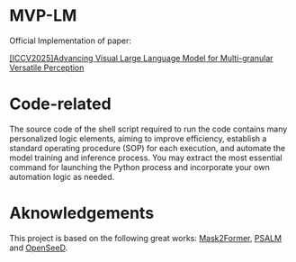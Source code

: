 # MVP-LM
Official Implementation of paper: 

[\[ICCV2025\]Advancing Visual Large Language Model for Multi-granular Versatile Perception](https://arxiv.org/abs/2507.16213)

# Code-related
The source code of the shell script required to run the code contains many personalized logic elements, aiming to improve efficiency, establish a standard operating procedure (SOP) for each execution, and automate the model training and inference process. You may extract the most essential command for launching the Python process and incorporate your own automation logic as needed.

# Aknowledgements
This project is based on the following great works: [Mask2Former](https://github.com/facebookresearch/Mask2Former), [PSALM](https://github.com/zamling/PSALM) and [OpenSeeD](https://github.com/IDEA-Research/OpenSeeD).

